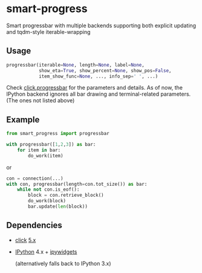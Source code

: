 # smart-progress
Smart progressbar with multiple backends supporting both explicit updating and tqdm-style iterable-wrapping

## Usage
```python
progressbar(iterable=None, length=None, label=None,
            show_eta=True, show_percent=None, show_pos=False,
            item_show_func=None, ..., info_sep=' ', ...)
```

Check [click.progressbar](http://click.pocoo.org/5/api/#click.progressbar) for the parameters and details. As of now, the IPython backend ignores all bar drawing and terminal-related parameters. (The ones not listed above)

## Example

```python
from smart_progress import progressbar

with progressbar([1,2,3]) as bar:
	for item in bar:
		do_work(item)
```

or

```python
con = connection(...)
with con, progressbar(length=con.tot_size()) as bar:
	while not con.is_eof():
		block = con.retrieve_block()
		do_work(block)
		bar.update(len(block))
```

## Dependencies

* [click](http://click.pocoo.org) [5.x](http://click.pocoo.org/5)
* [IPython](http://ipython.org) 4.x + [ipywidgets](https://github.com/ipython/ipywidgets)

	(alternatively falls back to IPython 3.x)
